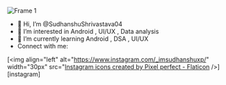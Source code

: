 ![Frame 1](https://user-images.githubusercontent.com/116457422/197374385-cbb1635d-27d4-4328-a4c9-af461bb3cb70.png)
- 👋 Hi, I’m @SudhanshuShrivastava04
- 👀 I’m interested in Android , UI/UX , Data analysis
- 🌱 I’m currently learning Android , DSA , UI/UX
- Connect with me:
<!---
SudhanshuShrivastava04/SudhanshuShrivastava04 is a ✨ special ✨ repository because its `README.md` (this file) appears on your GitHub profile.
You can click the Preview link to take a look at your changes.
--->
[<img
      align="left"
      alt="https://www.instagram.com/_imsudhanshuxp/"
      width="30px"
      src="<a href="https://www.flaticon.com/free-icons/instagram" title="instagram icons">Instagram icons created by Pixel perfect - Flaticon</a>
  />][instagram]
